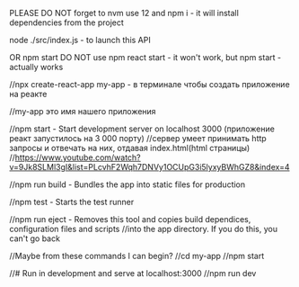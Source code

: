 PLEASE DO NOT forget to nvm use 12 and npm i - it will install dependencies from the project


node ./src/index.js - to launch this API

OR
npm start
DO NOT use npm react start - it won't work, but npm start - actually works


//npx create-react-app my-app - в терминале чтобы создать приложение на реакте

//my-app это имя нашего приложения

//npm start - Start development server on localhost 3000 (приложение реакт запустилось на 3 000 порту)
//сервер умеет принимать http запросы и отвечать на них, отдавая index.html(html страницы)
//https://www.youtube.com/watch?v=9Jk8SLMl3gI&list=PLcvhF2Wqh7DNVy1OCUpG3i5lyxyBWhGZ8&index=4

//npm run build - Bundles the app into static files for production

//npm test - Starts the test runner

//npm run eject - Removes this tool and copies build dependices, configuration files and scripts
//into the app directory. If you do this, you can't go back


//Maybe from these commands I can begin?
//cd my-app
//npm start

//# Run in development and serve at localhost:3000
//npm run dev